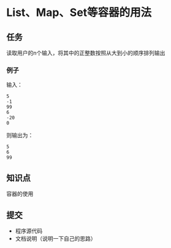 # List、Map、Set等容器的用法

## 任务
读取用户的n个输入，将其中的正整数按照从大到小的顺序排列输出

### 例子
输入：
```
5
-1
99
6
-20
0
```
则输出为：
```
5
6
99
```

## 知识点
容器的使用

## 提交
* 程序源代码
* 文档说明（说明一下自己的思路）